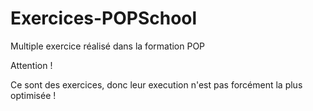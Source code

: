 # Exercices-POPSchool
Multiple exercice réalisé dans la formation POP

Attention ! 

Ce sont des exercices, donc leur execution n'est pas forcément la plus optimisée !
